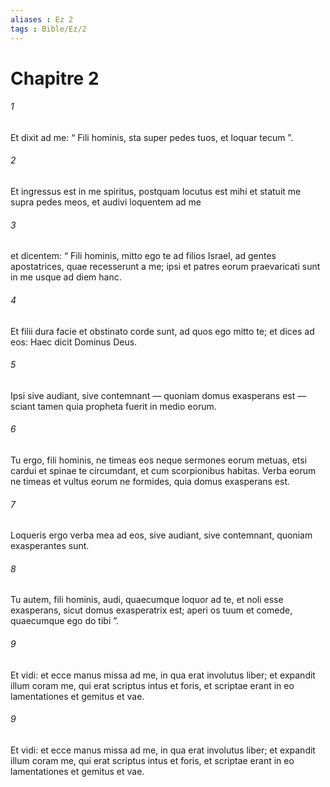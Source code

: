 ```yaml
---
aliases : Ez 2
tags : Bible/Ez/2
---
```


# Chapitre 2

###### 1
Et dixit ad me: “ Fili hominis, sta super pedes tuos, et loquar tecum ”. 
###### 2
Et ingressus est in me spiritus, postquam locutus est mihi et statuit me supra pedes meos, et audivi loquentem ad me 
###### 3
et dicentem: “ Fili hominis, mitto ego te ad filios Israel, ad gentes apostatrices, quae recesserunt a me; ipsi et patres eorum praevaricati sunt in me usque ad diem hanc. 
###### 4
Et filii dura facie et obstinato corde sunt, ad quos ego mitto te; et dices ad eos: Haec dicit Dominus Deus. 
###### 5
Ipsi sive audiant, sive contemnant — quoniam domus exasperans est — sciant tamen quia propheta fuerit in medio eorum. 
###### 6
Tu ergo, fili hominis, ne timeas eos neque sermones eorum metuas, etsi cardui et spinae te circumdant, et cum scorpionibus habitas. Verba eorum ne timeas et vultus eorum ne formides, quia domus exasperans est. 
###### 7
Loqueris ergo verba mea ad eos, sive audiant, sive contemnant, quoniam exasperantes sunt.
###### 8
Tu autem, fili hominis, audi, quaecumque loquor ad te, et noli esse exasperans, sicut domus exasperatrix est; aperi os tuum et comede, quaecumque ego do tibi ”. 
###### 9
Et vidi: et ecce manus missa ad me, in qua erat involutus liber; et expandit illum coram me, qui erat scriptus intus et foris, et scriptae erant in eo lamentationes et gemitus et vae.
###### 9
Et vidi: et ecce manus missa ad me, in qua erat involutus liber; et expandit illum coram me, qui erat scriptus intus et foris, et scriptae erant in eo lamentationes et gemitus et vae.
